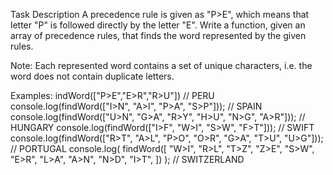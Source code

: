 Task Description
A precedence rule is given as "P>E", which means that letter "P" is followed directly by the letter "E". Write a function, given an array of precedence rules, that finds the word represented by the given rules.

Note: Each represented word contains a set of unique characters, i.e. the word does not contain duplicate letters.

Examples:
indWord(["P>E","E>R","R>U"]) // PERU
console.log(findWord(["I>N", "A>I", "P>A", "S>P"])); // SPAIN
console.log(findWord(["U>N", "G>A", "R>Y", "H>U", "N>G", "A>R"])); // HUNGARY
console.log(findWord(["I>F", "W>I", "S>W", "F>T"])); // SWIFT
console.log(findWord(["R>T", "A>L", "P>O", "O>R", "G>A", "T>U", "U>G"])); // PORTUGAL
console.log(
findWord([
"W>I",
"R>L",
"T>Z",
"Z>E",
"S>W",
"E>R",
"L>A",
"A>N",
"N>D",
"I>T",
])
); // SWITZERLAND
